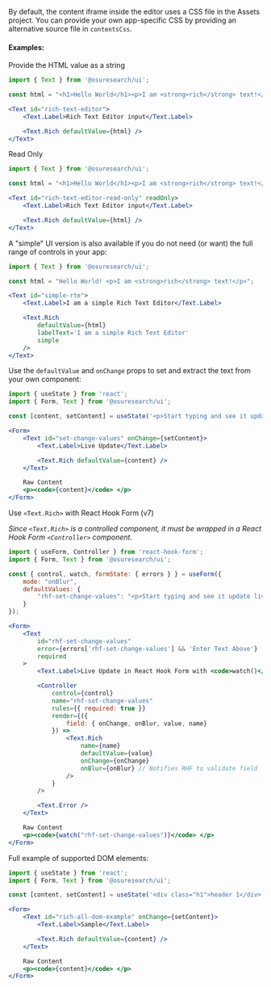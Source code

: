 
By default, the content iframe inside the editor uses a CSS file in the Assets project. You can provide your own app-specific CSS by providing an alternative source file in `contentsCss`.

#### Examples:

Provide the HTML value as a string

```jsx
import { Text } from '@osuresearch/ui';

const html = "<h1>Hello World</h1><p>I am <strong>rich</strong> text!</p>";

<Text id="rich-text-editor">
    <Text.Label>Rich Text Editor input</Text.Label>

    <Text.Rich defaultValue={html} />
</Text>
```

Read Only
```jsx
import { Text } from '@osuresearch/ui';

const html = "<h1>Hello World</h1><p>I am <strong>rich</strong> text!</p>";

<Text id="rich-text-editor-read-only" readOnly>
    <Text.Label>Rich Text Editor input</Text.Label>

    <Text.Rich defaultValue={html} />
</Text>
```

A "simple" UI version is also available if you do not need (or want) the full range of controls in your app:

```jsx
import { Text } from '@osuresearch/ui';

const html = "Hello World! <p>I am <strong>rich</strong> text!</p>";

<Text id="simple-rte">
    <Text.Label>I am a simple Rich Text Editor</Text.Label>

    <Text.Rich
        defaultValue={html}
        labelText='I am a simple Rich Text Editor'
        simple
    />
</Text>
```

Use the `defaultValue` and `onChange` props to set and extract the text from your own component:

```jsx
import { useState } from 'react';
import { Form, Text } from '@osuresearch/ui';

const [content, setContent] = useState('<p>Start typing and see it update live</p>');

<Form>
    <Text id="set-change-values" onChange={setContent}>
        <Text.Label>Live Update</Text.Label>

        <Text.Rich defaultValue={content} />
    </Text>

    Raw Content
    <p><code>{content}</code> </p>
</Form>
```

Use `<Text.Rich>` with React Hook Form (v7)

*Since `<Text.Rich>` is a controlled component, it must be wrapped in a React Hook Form `<Controller>` component.*

```jsx
import { useForm, Controller } from 'react-hook-form';
import { Form, Text } from '@osuresearch/ui';

const { control, watch, formState: { errors } } = useForm({
    mode: "onBlur",
    defaultValues: {
        "rhf-set-change-values": "<p>Start typing and see it update live</p>"
    }
});

<Form>
    <Text
        id="rhf-set-change-values"
        error={errors['rhf-set-change-values'] && 'Enter Text Above'}
        required
    >
        <Text.Label>Live Update in React Hook Form with <code>watch()</code></Text.Label>

        <Controller
            control={control}
            name="rhf-set-change-values"
            rules={{ required: true }}
            render={({
                field: { onChange, onBlur, value, name}
            }) =>
                <Text.Rich
                    name={name}
                    defaultValue={value}
                    onChange={onChange}
                    onBlur={onBlur} // Notifies RHF to validate field
                />
            }
        />

        <Text.Error />
    </Text>

    Raw Content
    <p><code>{watch("rhf-set-change-values")}</code> </p>
</Form>
```

Full example of supported DOM elements:

```jsx
import { useState } from 'react';
import { Form, Text } from '@osuresearch/ui';

const [content, setContent] = useState('<div class="h1">header 1</div> <p>this is <strong>rich</strong> <em>content</em> under header 1</p> <div class="h2">header 2</div> <pre> this is formatted content under header 2!</pre> <div class="h3">header 3</div> <p>this is content under header 3</p> <ol> <li>A numbered list</li> <li>can be included here</li> </ol> <p><s>There is no header 4 through 6</s></p> <ul> <li>And this</li> <li>is a</li> <li>bulleted</li> <li>list</li> </ul> <blockquote> <p>This is a block quote</p> <p>- Chase</p> </blockquote> <p><a href="https://research.osu.edu">OR Homepage</a> link</p> <table border="1" cellpadding="1" cellspacing="1" style="width:500px" summary="Summary of my table"> <caption>This is a table caption</caption> <thead> <tr> <th scope="col">left column</th> <th scope="col">right column</th> </tr> </thead> <tbody> <tr> <td>this is content 1</td> <td>content 2</td> </tr> <tr> <td>and some third content</td> <td>and some fourth</td> </tr> </tbody> </table> <p>&nbsp;</p>');

<Form>
    <Text id="rich-all-dom-example" onChange={setContent}>
        <Text.Label>Sample</Text.Label>

        <Text.Rich defaultValue={content} />
    </Text>

    Raw Content
    <p><code>{content}</code> </p>
</Form>
```
